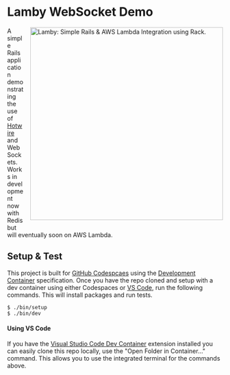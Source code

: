 # Lamby WebSocket Demo

<a href="https://lamby.custominktech.com"><img src="https://raw.githubusercontent.com/customink/lamby/master/images/social2.png" alt="Lamby: Simple Rails & AWS Lambda Integration using Rack." align="right" width="450" style="margin-left:1rem;margin-bottom:1rem;" /></a>

A simple Rails application demonstrating the use of [Hotwire](https://hotwired.dev) and WebSockets. Works in development now with Redis but will eventually soon on AWS Lambda.

## Setup & Test

This project is built for [GitHub Codespcaes](https://github.com/features/codespaces) using the [Development Container](https://containers.dev) specification. Once you have the repo cloned and setup with a dev container using either Codespaces or [VS Code](#using-vs-code), run the following commands. This will install packages and run tests.

```shell
$ ./bin/setup
$ ./bin/dev
```

#### Using VS Code

If you have the [Visual Studio Code Dev Container](https://marketplace.visualstudio.com/items?itemName=ms-vscode-remote.remote-containers) extension installed you can easily clone this repo locally, use the "Open Folder in Container..." command. This allows you to use the integrated terminal for the commands above.

